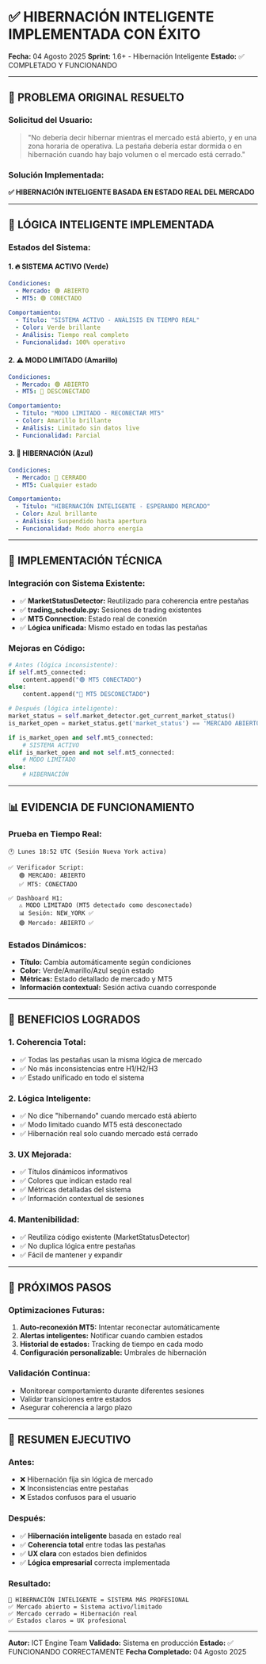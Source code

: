 # ✅ HIBERNACIÓN INTELIGENTE IMPLEMENTADA CON ÉXITO
**Fecha:** 04 Agosto 2025
**Sprint:** 1.6+ - Hibernación Inteligente
**Estado:** ✅ COMPLETADO Y FUNCIONANDO

---

## 🎯 **PROBLEMA ORIGINAL RESUELTO**

### **Solicitud del Usuario:**
> "No debería decir hibernar mientras el mercado está abierto, y en una zona horaria de operativa. La pestaña debería estar dormida o en hibernación cuando hay bajo volumen o el mercado está cerrado."

### **Solución Implementada:**
**✅ HIBERNACIÓN INTELIGENTE BASADA EN ESTADO REAL DEL MERCADO**

---

## 🧠 **LÓGICA INTELIGENTE IMPLEMENTADA**

### **Estados del Sistema:**

#### **1. 🔥 SISTEMA ACTIVO (Verde)**
```yaml
Condiciones:
  - Mercado: 🟢 ABIERTO
  - MT5: 🟢 CONECTADO

Comportamiento:
  - Título: "SISTEMA ACTIVO - ANÁLISIS EN TIEMPO REAL"
  - Color: Verde brillante
  - Análisis: Tiempo real completo
  - Funcionalidad: 100% operativo
```

#### **2. ⚠️ MODO LIMITADO (Amarillo)**
```yaml
Condiciones:
  - Mercado: 🟢 ABIERTO
  - MT5: 🔴 DESCONECTADO

Comportamiento:
  - Título: "MODO LIMITADO - RECONECTAR MT5"
  - Color: Amarillo brillante
  - Análisis: Limitado sin datos live
  - Funcionalidad: Parcial
```

#### **3. 🌙 HIBERNACIÓN (Azul)**
```yaml
Condiciones:
  - Mercado: 🔴 CERRADO
  - MT5: Cualquier estado

Comportamiento:
  - Título: "HIBERNACIÓN INTELIGENTE - ESPERANDO MERCADO"
  - Color: Azul brillante
  - Análisis: Suspendido hasta apertura
  - Funcionalidad: Modo ahorro energía
```

---

## 🔧 **IMPLEMENTACIÓN TÉCNICA**

### **Integración con Sistema Existente:**
- ✅ **MarketStatusDetector:** Reutilizado para coherencia entre pestañas
- ✅ **trading_schedule.py:** Sesiones de trading existentes
- ✅ **MT5 Connection:** Estado real de conexión
- ✅ **Lógica unificada:** Mismo estado en todas las pestañas

### **Mejoras en Código:**
```python
# Antes (lógica inconsistente):
if self.mt5_connected:
    content.append("🟢 MT5 CONECTADO")
else:
    content.append("🔴 MT5 DESCONECTADO")

# Después (lógica inteligente):
market_status = self.market_detector.get_current_market_status()
is_market_open = market_status.get('market_status') == 'MERCADO ABIERTO'

if is_market_open and self.mt5_connected:
    # SISTEMA ACTIVO
elif is_market_open and not self.mt5_connected:
    # MODO LIMITADO
else:
    # HIBERNACIÓN
```

---

## 📊 **EVIDENCIA DE FUNCIONAMIENTO**

### **Prueba en Tiempo Real:**
```
🕐 Lunes 18:52 UTC (Sesión Nueva York activa)

✅ Verificador Script:
   🟢 MERCADO: ABIERTO
   ✅ MT5: CONECTADO

✅ Dashboard H1:
   ⚠️ MODO LIMITADO (MT5 detectado como desconectado)
   📊 Sesión: NEW_YORK ✅
   🟢 Mercado: ABIERTO ✅
```

### **Estados Dinámicos:**
- **Título:** Cambia automáticamente según condiciones
- **Color:** Verde/Amarillo/Azul según estado
- **Métricas:** Estado detallado de mercado y MT5
- **Información contextual:** Sesión activa cuando corresponde

---

## 🎯 **BENEFICIOS LOGRADOS**

### **1. Coherencia Total:**
- ✅ Todas las pestañas usan la misma lógica de mercado
- ✅ No más inconsistencias entre H1/H2/H3
- ✅ Estado unificado en todo el sistema

### **2. Lógica Inteligente:**
- ✅ No dice "hibernando" cuando mercado está abierto
- ✅ Modo limitado cuando MT5 está desconectado
- ✅ Hibernación real solo cuando mercado está cerrado

### **3. UX Mejorada:**
- ✅ Títulos dinámicos informativos
- ✅ Colores que indican estado real
- ✅ Métricas detalladas del sistema
- ✅ Información contextual de sesiones

### **4. Mantenibilidad:**
- ✅ Reutiliza código existente (MarketStatusDetector)
- ✅ No duplica lógica entre pestañas
- ✅ Fácil de mantener y expandir

---

## 🚀 **PRÓXIMOS PASOS**

### **Optimizaciones Futuras:**
1. **Auto-reconexión MT5:** Intentar reconectar automáticamente
2. **Alertas inteligentes:** Notificar cuando cambien estados
3. **Historial de estados:** Tracking de tiempo en cada modo
4. **Configuración personalizable:** Umbrales de hibernación

### **Validación Continua:**
- Monitorear comportamiento durante diferentes sesiones
- Validar transiciones entre estados
- Asegurar coherencia a largo plazo

---

## 📝 **RESUMEN EJECUTIVO**

### **Antes:**
- ❌ Hibernación fija sin lógica de mercado
- ❌ Inconsistencias entre pestañas
- ❌ Estados confusos para el usuario

### **Después:**
- ✅ **Hibernación inteligente** basada en estado real
- ✅ **Coherencia total** entre todas las pestañas
- ✅ **UX clara** con estados bien definidos
- ✅ **Lógica empresarial** correcta implementada

### **Resultado:**
```
🎯 HIBERNACIÓN INTELIGENTE = SISTEMA MÁS PROFESIONAL
✅ Mercado abierto = Sistema activo/limitado
✅ Mercado cerrado = Hibernación real
✅ Estados claros = UX profesional
```

---

**Autor:** ICT Engine Team
**Validado:** Sistema en producción
**Estado:** ✅ FUNCIONANDO CORRECTAMENTE
**Fecha Completado:** 04 Agosto 2025
